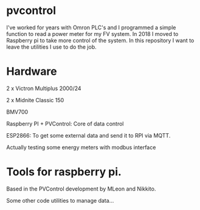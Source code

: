 # pvcontrol
I've worked for years with Omron PLC's and I programmed a simple function to read a power meter for my FV system. In 2018 I moved to Raspberry pi to take more control of the system. In this repository I want to leave the utilities I use to do the job.

# Hardware
2 x Victron Multiplus 2000/24

2 x Midnite Classic 150

BMV700

Raspberry PI + PVControl: Core of data control

ESP2866: To get some external data and send it to RPI via MQTT.

Actually testing some energy meters with modbus interface

# Tools for raspberry pi.
Based in the PVControl development by MLeon and Nikkito.

Some other code utilities to manage data...
